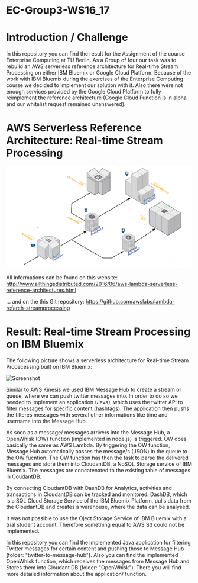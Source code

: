 # EC-Group3-WS16_17

# Introduction / Challenge

In this repository you can find the result for the Assignment of the course Enterprise Computing at TU Berlin. As a Group of four our task was to rebuild an AWS serverless reference architecture for Real-time Stream Processing on either IBM Bluemix or Google Cloud Platform. Because of the work with IBM Bluemix during the exercises of the Enterprise Computing course we decided to implement our solution with it. Also there were not enough services provided by the Google Cloud Platform to fully reimplement the reference architecture (Google Cloud Function is in alpha and our whitelist request remained unanswered).

# AWS Serverless Reference Architecture: Real-time Stream Processing

![alt tag](https://github.com/fathallis/EC-Group3-WS16_17/blob/master/aws-serverless-streamprocessing.png)

All informations can be found on this website: http://www.allthingsdistributed.com/2016/06/aws-lambda-serverless-reference-architectures.html

... and on the this Git repository: https://github.com/awslabs/lambda-refarch-streamprocessing

# Result: Real-time Stream Processing on IBM Bluemix

The following picture shows a serverless architecture for Real-time Stream Procecessing built on IBM Bluemix: 

![Screenshot](https://cloud.githubusercontent.com/assets/19613306/22619178/44d8ca3c-eaef-11e6-92ab-2778f3623527.png)

Similar to AWS Kinesis we used IBM Message Hub to create a stream or queue, where we can push twitter messages into. In order to do so we needed to implement an application (Java), which uses the twitter API to filter messages for specific content (hashtags). The application then pushs the filteres messages with several other informations like time and username into the Message Hub. 

As soon as a message/ messages arrive/s into the Message Hub, a OpenWhisk (OW) function (implemented in node.js) is triggered. OW does basically the same as AWS Lambda. By triggering the OW function, Message Hub automatically passes the message/s (JSON) in the queue to the OW fucntion. The OW function has then the task to parse the delivered messages and store them into CloudantDB, a NoSQL Storage service of IBM Bluemix. The messages are concatenated to the existing table of messages in  CoudantDB.

By connecting CloudantDB with DashDB for Analytics, activities and transactions in CloudantDB can be tracked and monitored. DashDB, which is a SQL Cloud Storage Service of the IBM Bluemix Platform, pulls data from the CloudantDB and creates a warehouse, where the data can be analysed.

It was not possible to use the Oject Storage Service of IBM Bluemix with a trial student account. Therefore something equal to AWS S3 could not be implemented. 

In this repository you can find the implemented Java application for filtering Twitter messages for certain content and pushing those to Message Hub (folder: "twitter-to-message-hub"). Also you can find the implemented OpenWhisk function, which receives the messages from Message Hub and Stores them into Cloudant DB (folder: "OpenWhisk"). There you will find more detailed information about the application/ function.

